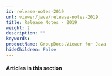 ```yaml
---
id: release-notes-2019
url: viewer/java/release-notes-2019
title: Release Notes - 2019
weight: 2
description: ""
keywords: 
productName: GroupDocs.Viewer for Java
hideChildren: False
---
```

#### Articles in this section